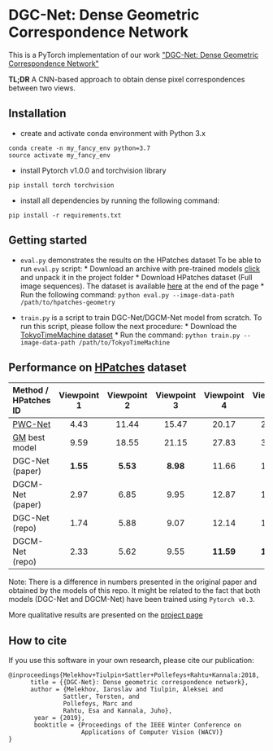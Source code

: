 # DGC-Net: Dense Geometric Correspondence Network
This is a PyTorch implementation of our work ["DGC-Net: Dense Geometric Correspondence Network"](https://arxiv.org/abs/1810.08393)

**TL;DR** A CNN-based approach to obtain dense pixel correspondences between two views.

## Installation
- create and activate conda environment with Python 3.x
```
conda create -n my_fancy_env python=3.7
source activate my_fancy_env
```
- install Pytorch v1.0.0 and torchvision library
```
pip install torch torchvision
```
- install all dependencies by running the following command:
```
pip install -r requirements.txt
```

## Getting started
* ```eval.py``` demonstrates the results on the HPatches dataset
To be able to run ```eval.py``` script:
      * Download an archive with pre-trained models [click](https://drive.google.com/file/d/1p1FarlU5byWez_mQC68DZ_eRQKfF9IIf/view?usp=sharing) and unpack it
in the project folder
      * Download HPatches dataset (Full image sequences). The dataset is available [here](https://github.com/hpatches/hpatches-dataset) at the end of the page
      * Run the following command:
      ```
      python eval.py --image-data-path /path/to/hpatches-geometry
      ```

* ```train.py``` is a script to train DGC-Net/DGCM-Net model from scratch. To run this script, please follow the next procedure:
      * Download the [TokyoTimeMachine dataset](https://www.di.ens.fr/willow/research/netvlad/)
      * Run the command:
      ```
      python train.py --image-data-path /path/to/TokyoTimeMachine
      ```

## Performance on [HPatches](https://github.com/hpatches/hpatches-dataset) dataset
Method / HPatches ID|Viewpoint 1|Viewpoint 2|Viewpoint 3|Viewpoint 4|Viewpoint 5
:---|:---:|:---:|:---:|:---:|:---:
[PWC-Net](https://arxiv.org/abs/1709.02371)| 4.43 | 11.44 | 15.47 | 20.17 | 28.30
[GM](https://arxiv.org/abs/1703.05593) best model | 9.59 | 18.55 | 21.15 | 27.83 | 35.19
DGC-Net (paper) | **1.55** | **5.53** | **8.98** | 11.66 | 16.70
DGCM-Net (paper) | 2.97 | 6.85 | 9.95 | 12.87 | 19.13
DGC-Net (repo) | 1.74 | 5.88 | 9.07 | 12.14 | 16.50
DGCM-Net (repo) | 2.33 | 5.62 | 9.55 | **11.59** | **16.48**

Note: There is a difference in numbers presented in the original paper and obtained by the models of this repo. It might be related to the fact that both models (DGC-Net and DGCM-Net) have been trained using ```Pytorch v0.3```.

More qualitative results are presented on the [project page](https://aaltovision.github.io/dgc-net-site/)

## How to cite
If you use this software in your own research, please cite our publication:

```
@inproceedings{Melekhov+Tiulpin+Sattler+Pollefeys+Rahtu+Kannala:2018,
      title = {{DGC-Net}: Dense geometric correspondence network},
      author = {Melekhov, Iaroslav and Tiulpin, Aleksei and 
               Sattler, Torsten, and 
               Pollefeys, Marc and 
               Rahtu, Esa and Kannala, Juho},
       year = {2019},
       booktitle = {Proceedings of the IEEE Winter Conference on 
                    Applications of Computer Vision (WACV)}
}
```
